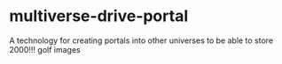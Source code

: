 # multiverse-drive-portal
A technology for creating portals into other universes to be able to store 2000!!! golf images
